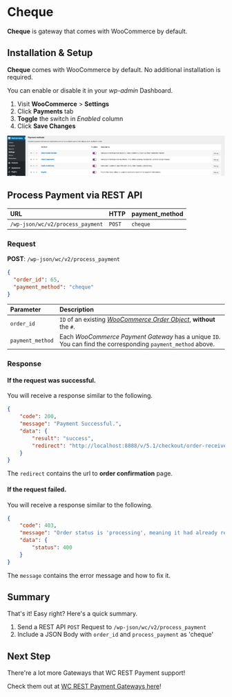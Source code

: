 # Cheque

**Cheque** is gateway that comes with WooCommerce by default.

## Installation & Setup

**Cheque** comes with WooCommerce by default. No additional installation is required.

You can enable or disable it in your _wp-admin_ Dashboard.

1.  Visit **WooCommerce** > **Settings**
2.  Click **Payments** tab
3.  **Toggle** the switch in _Enabled_ column
4.  Click **Save Changes**

![](setup.png)

## Process Payment via REST API

| URL                              | HTTP   | payment_method |
| :------------------------------- | :----- | :------------- |
| `/wp-json/wc/v2/process_payment` | `POST` | `cheque`       |

### Request

**POST**: `/wp-json/wc/v2/process_payment`

```json
{
  "order_id": 65,
  "payment_method": "cheque"
}
```

| Parameter        | Description                                                                                                                                        |
| :--------------- | :------------------------------------------------------------------------------------------------------------------------------------------------- |
| `order_id`       | `ID` of an existing [_WooCommerce Order Object_](https://woocommerce.github.io/woocommerce-rest-api-docs/?javascript#orders), **without** the `#`. |
| `payment_method` | Each _WooCommerce Payment Gateway_ has a unique `ID`. You can find the corresponding `payment_method` above.                                       |

### Response

#### If the request was successful.

You will receive a response similar to the following.

```json
{
    "code": 200,
    "message": "Payment Successful.",
    "data": {
        "result": "success",
        "redirect": "http://localhost:8888/v/5.1/checkout/order-received/65/?key=wc_order_XXXXXXXXXXXXX"
    }
}
```

The `redirect` contains the url to **order confirmation** page.

#### If the request failed.

You will receive a response similar to the following.

```json
{
    "code": 403,
    "message": "Order status is 'processing', meaning it had already received a successful payment. Duplicate payments to the order is not allowed. The allow status it is either 'pending' or 'failed'. ",
    "data": {
        "status": 400
    }
}
```

The `message` contains the error message and how to fix it.

## Summary

That's it! Easy right? Here's a quick summary.

1.  Send a REST API `POST` Request to `/wp-json/wc/v2/process_payment`
2.  Include a JSON Body with `order_id` and `process_payment` as 'cheque'

## Next Step

There're a lot more Gateways that WC REST Payment support!

Check them out at [WC REST Payment Gateways here](../#supported-gateways)!
